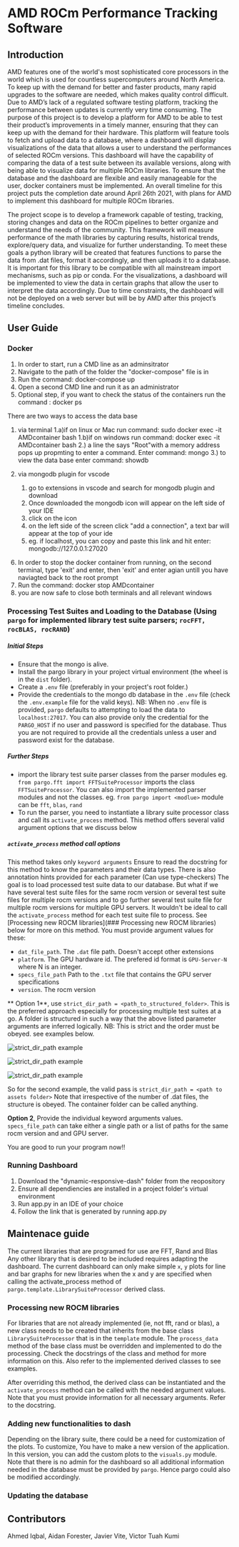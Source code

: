 # AMD ROCm Performance Tracking Software 



## Introduction

AMD features one of the world's most sophisticated core processors in the world which is used for countless supercomputers around North America.  To keep up with the demand for better and faster products, many rapid upgrades to the software are needed, which makes quality control difficult.  Due to AMD’s lack of a regulated software testing platform, tracking the performance between updates is currently very time consuming.  The purpose of this project is to develop a platform for AMD to be able to test their product’s improvements in a timely manner, ensuring that they can keep up with the demand for their hardware.  This platform will feature tools to fetch and upload data to a database, where a dashboard will display visualizations of the data that allows a user to understand the performances of selected ROCm versions. This dashboard will have the capability of comparing the data of a test suite between its available versions, along with being able to visualize data for multiple ROCm libraries. To ensure that the database and the dashboard are flexible and easily manageable for the user, docker containers must be implemented. An overall timeline for this project puts the completion date around April 26th 2021, with plans for AMD to implement this dashboard for multiple ROCm libraries.

The project scope is to develop a framework capable of testing, tracking, storing changes and data on the ROCm pipelines to better organize and understand the needs of the community. This framework will measure performance of the math libraries by capturing results, historical trends, explore/query data, and visualize for further understanding. To meet these goals a python library will be created that features functions to parse the data from .dat files, format it accordingly, and then uploads it to a database.  It is important for this library to be compatible with all mainstream import mechanisms, such as pip or conda.  For the visualizations, a dashboard will be implemented to view the data in certain graphs that allow the user to interpret the data accordingly.  Due to time constraints, the dashboard will not be deployed on a web server but will be by AMD after this project’s timeline concludes.


## User Guide

### Docker

1. In order to start, run a CMD line as an adminsitrator
2. Navigate to the path of the folder the "docker-compose" file is in
3. Run the command: docker-compose up
4. Open a second CMD line and run it as an administrator
5. Optional step, if you want to check the status of the containers run the command : docker ps

There are two ways to access the data base
1) via terminal
	1.a)if on linux or Mac run command: sudo docker exec -it AMDcontainer bash
	1.b)if on windows run command: docker exec -it AMDcontainer bash
	2.) a line the says "Root"with a memory address pops up propmting to enter a command.
		Enter command: mongo
	3.) to view the data base enter command: showdb

2) via mongodb plugin for vscode
	1) go to extensions in vscode and search for mongodb plugin and download
	2) Once downloaded the mongodb icon will appear on the left side of your IDE
	3) click on the icon
	4) on the left side of the screen click "add a connection", a text bar will appear at the top of your ide
	5) eg. if localhost, you can copy and paste this link and hit enter: mongodb://127.0.0.1:27020

6. In order to stop the docker container from running, on the second terminal, type 'exit' and enter, then 'exit' and enter agian untill
	you have naviagted back to the root prompt
7. Run the command: docker stop AMDcontainer
8. you are now safe to close both terminals and all relevant windows


### Processing Test Suites and Loading to the Database (Using `pargo` for implemented library test suite parsers; `rocFFT, rocBLAS, rocRAND`)
##### Initial Steps
- Ensure that the mongo is alive.
- Install the pargo library in your project virtual environment (the wheel is in the `dist` folder).
- Create a `.env` file (preferably in your project's root folder.)
- Provide the credentials to the mongo db database in the `.env` file (check the `.env.example` file for the valid keys). NB: When no `.env` file is provided, `pargo` defaults to attempting to load the data to `localhost:27017`. You can also provide only the credential for the `PARGO_HOST` if no user and password is specified for the database. Thus you are not required to provide all the credentials unless a user and password exist for the database.

##### Further Steps
- import the library test suite parser classes from the parser modules  eg. `from pargo.fft import FFTSuiteProcessor` imports the class `FFTSuiteProcessor`. You can also import the implemented parser modules and not the classes. eg. `from pargo import <modlue>` module can be `fft`, `blas`, `rand`
- To run the parser, you need to instantiate a library suite processor class and call its `activate_process` method. This method offers several valid argument options that we discuss below

##### `activate_process` method call options
This method takes only `keyword arguments`
Ensure to read the docstring for this method to know the parameters and their data types. There is also annotation hints provided for each parameter (Can use type-checkers)
The goal is to load processed test suite data to our database. But what if we have several test suite files for the same rocm version or several test suite files for multiple rocm versions and to go further several test suite file for multiple rocm versions for multiple GPU servers. It wouldn't be ideal to call the `activate_process` method for each test suite file to process. See [Processing new ROCM libraries](### Processing new ROCM libraries) below for more on this method. You must provide argument values for these:
- `dat_file_path`. The `.dat` file path. Doesn't accept other extensions
- `platform`. The GPU hardware id. The prefered id format is `GPU-Server-N` where N is an integer. 
- `specs_file_path` Path to the `.txt` file that contains the GPU server specifications
- `version`. The rocm version

** Option 1**, use `strict_dir_path = <path_to_structured_folder>`. This is the preferred approach especially for processing multiple test suites at a go. A folder is structured in such a way that the above listed parameter arguments are inferred logically. NB: This is strict and the order must be obeyed. see examples below.

![strict_dir_path example](Tree3.png)

![strict_dir_path example](Tree.png)

![strict_dir_path example](Tree2.png)

So for the second example, the valid pass is `strict_dir_path = <path to assets folder>`
Note that irrespective of the number of .dat files, the structure is obeyed. The container folder can be called anything.

**Option 2**, Provide the individual keyword arguments values. `specs_file_path` can take either a single path or a list of paths for the same rocm version and and GPU server.

You are good to run your program now!!


### Running Dashboard

1) Download the "dynamic-responsive-dash" folder from the reopository
2) Ensure all dependiencies are installed in a project folder's virtual environment
3) Run app.py in an IDE of your choice
4) Follow the link that is generated by running app.py


## Maintenace guide

The current libraries that are programed for use are FFT, Rand and Blas  
Any other library that is desired to be included requires adapting the dashboard. The current dashboard can only make simple `x`, `y` plots for line and bar graphs for new libraries when the x and y are specified when calling the activate_process method of `pargo.template.LibrarySuiteProcessor` derived class.

### Processing new ROCM libraries
For libraries that are not already implemented (ie, not fft, rand or blas), a new class needs to be created that inherits from the base class `LibrarySuiteProcessor` that is in the `template` module.  The `process_data` method of the base class must be overridden and implemented to do the processing. Check the docstrings of the class and method for more information on this. Also refer to the implemented derived classes to see examples.

After overriding this method, the derived class can be instantiated and the `activate_process` method can be called with the needed argument values. Note that you must provide information for all necessary arguments. Refer to the docstring.


### Adding new functionalities to dash
Depending on the library suite, there could be a need for customization of the plots. To customize, You have to make a new version of the application. In this version, you can add the custom plots to the `visuals.py` module. Note that there is no admin for the dashboard so all additional information needed in the database must be provided by `pargo`. Hence pargo could also be modified accordingly.

### Updating the database



## Contributors

Ahmed Iqbal, Aidan Forester, Javier Vite, Victor Tuah Kumi
